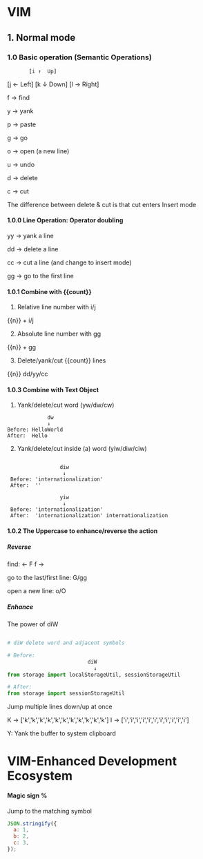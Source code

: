 # VIM

## 1. Normal mode

### 1.0 Basic operation (Semantic Operations)

           [i ↑  Up]

[j ← Left] [k ↓ Down] [l → Right]

f -> find

y -> yank

p -> paste

g -> go

o -> open (a new line)

u -> undo

d -> delete

c -> cut

The difference between delete & cut is that cut enters Insert mode

#### 1.0.0 Line Operation: Operator doubling

yy -> yank a line

dd -> delete a line

cc -> cut a line (and change to insert mode)

gg -> go to the first line

#### 1.0.1 Combine with {{count}}

1. Relative line number with i/j

{{n}} + i/j

2. Absolute line number with gg 

{{n}} + gg

3. Delete/yank/cut {{count}} lines

{{n}} dd/yy/cc

#### 1.0.3 Combine with Text Object

1. Yank/delete/cut word (yw/dw/cw) 

```
             dw
             ↓
Before: HelloWorld 
After:  Hello
```

2. Yank/delete/cut inside (a) word (yiw/diw/ciw)

```

                 diw
                  ↓
 Before: 'internationalization'  
 After:  ''

                 yiw
                  ↓
 Before: 'internationalization'  
 After:  'internationalization' internationalization
```

#### 1.0.2 The Uppercase to enhance/reverse the action

##### Reverse

find: <- F f ->

go to the last/first line: G/gg

open a new line: o/O

##### Enhance

The power of diW

```python

# diW delete word and adjacent symbols

# Before:
                          diW
                            ↓
from storage import localStorageUtil, sessionStorageUtil

# After:
from storage import sessionStorageUtil
```

Jump multiple lines down/up at once

K -> ['k','k','k','k','k','k','k','k','k','k','k']
I -> ['i','i','i','i','i','i','i','i','i','i','i']

Y: Yank the buffer to system clipboard

# VIM-Enhanced Development Ecosystem

#### Magic sign %

Jump to the matching symbol

```js
JSON.stringify({
  a: 1,
  b: 2,
  c: 3,
});
```
